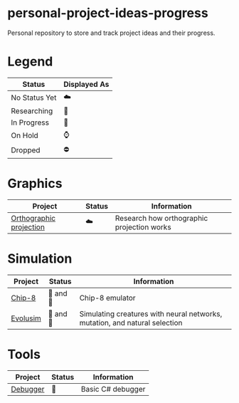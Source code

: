 # personal-project-ideas-progress
Personal repository to store and track project ideas and their progress.

# Legend 
Status | Displayed As |
--------------- |  ----- |
No Status Yet | :cloud: |
Researching | :mag_right: |
In Progress | :construction: |
On Hold | :watch: |
Dropped | :no_entry: |


# Graphics
Project | Status | Information |
-|-|-|
[Orthographic projection](https://en.wikipedia.org/wiki/Orthographic_projection)  | :cloud: | Research how orthographic projection works |

# Simulation
Project | Status | Information |
-|-|-|
[Chip-8](https://github.com/Napokue/chip-8) | :mag_right: and :construction: | Chip-8 emulator |
[Evolusim](https://github.com/Napokue/evolusim) | :mag_right: and :construction: | Simulating creatures with neural networks, mutation, and natural selection |

# Tools
Project | Status | Information |
-|-|-|
[Debugger](https://en.wikipedia.org/wiki/Debugger) | :mag_right: | Basic C# debugger |
